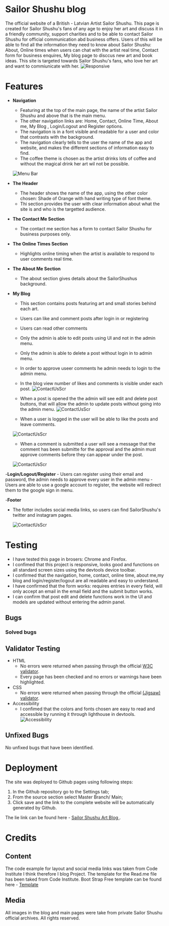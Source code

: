 # Sailor Shushu blog
The official website of a British - Latvian Artist Sailor Shushu. This page is created for Sailor Shushu's fans of any age to enjoy her art and discuss it in a friendly community, support charities and to be able to contact Sailor Shushu for official communication abd business offers.
Users of this will be able to find all the information they need to know about Sailor Shushu: About, Online times when users can chat with the artist real time, Contact form for business enquires, My blog page to disccus new art and book ideas. This site is targeted towards Sailor Shushu's fans, who love her art and want to commiunicate with her. 
![Responsive](static/assets/responsive.jpg)

# Features

- **Navigation**
    - Featuring at the top of the main page, the name of the artist Sailor Shushu and above that is the main menu.
    - The other navigation links are: Home, Contact, Online Time, About me, My Blog , Login/Logout and Register options. 
    - The navigation is in a font visible and readable for a user and color that contrasts with the background. 
    - The navigation clearly tells to the user the name of the app and website, and makes the different sections of information easy to find. 
    - The coffee theme is chosen as the artist drinks lots of coffee and without the magical drink her art wil not be possible.

    ![Menu Bar](static/assets/menuprint.jpg)

- **The Header**
    - The header shows the name of the app, using the other color chosen: Shade of Orange with hand writing type of font theme. 
    - Thi section provides the user with clear information about what the site is and who is the targetted audience. 

- **The Contact Me Section**
    - The contact me section has a form to contact Sailor Shushu for business purposes only. 

- **The Online Times Section**
    - Highlights online timing when the artist is available to respond to user comments real time.

- **The About Me Section**
    - The about section gives details about the SailorShushus background.
    

- **My Blog** 
    - This section contains posts featuring art and small stories behind each art. 
    - Users can like and comment posts after login in or registering 
    - Users can read other comments
    - Only the admin is able to edit posts using UI and not in the admin menu.
    - Only the admin is able to delete a post without login in to admin menu.
    - In order to approve useer comments he admin needs to login to the admin menu.
    - In the blog view number of likes and comments is visible under each post. 
    ![ContactUsScr](static/assets/blogscr.jpg)

    - When a post is opened the the admin will see edit and delete post buttons, that will allow the admin to update posts without going into the admin menu. 
    ![ContactUsScr](static/assets/post1.jpg)

    - When a user is logged in the user will be able to like the posts and leave comments. 

    ![ContactUsScr](static/assets/post2.jpg)


    - When a comment is submitted a user will see a message that the comment has been submitte for the approval and the admin must approve comments before they can appear under the post. 

    ![ContactUsScr](static/assets/postcomment.jpg)

-**Login/Logout/Register**
    - Users can register using their email and password, the admin needs to approve every user in  the admin menu
    - Users are able to use a google account to register, the website will redirect them to the google sign in menu.
    
-**Footer**
 - The fotter includes social media links, so users can find SailorShushu's twitter and instagram pages.
    
    ![ContactUsScr](static/assets/footer.jpg)

# Testing
 - I have tested this page in brosers: Chrome and Firefox.
 - I confimed that this project is responsive, looks good and functions on all standard screen sizes using the devtools device toolbar.
 - I confirmed that the navigation, home, contact, online time, about me,my blog and login/register/logout are all readable and easy to understand. 
 - I have confirmed that the form works: requires entries in every field, will only accept an email in the email field and the submit button works. 
 - I can confirm that post edit and delete functions work in the UI and models are updated without entering the admin panel.
 

 ## Bugs 

 ### Solved bugs


## Validator Testing 

- HTML 
    - No errors were returned when passing through the official [W3C validator](https://validator.w3.org/).
    - Every page has been checked and no errors or warnings have been highlighted. 
- CSS 
    - No errors were returned when passing through the official [(Jigsaw) validator](https://jigsaw.w3.org/).
- Accessibility
    - I confimed that the colors and fonts chosen are easy to read and accessible by running it through lighthouse in devtools. 
    ![Accessibility](static/assets/accessibility.jpg)

## Unfixed Bugs

No unfixed bugs that have been identified. 

# Deployment 

The site was deployed to Github pages using following steps:
1. In the Github repository go to the Settings tab;
2. From the source section select Master Branch/ Main;
3. Click save and the link to the complete website will be automatically generated by Github.

The lie link can be found here - [Sailor Shushu Art Blog ](https://aslavinska.github.io/cat-jonesy/).

# Credits

## Content
The code example for layout and social media links was taken from Code Institute I think therefore I blog Project. 
The template for the Read.me file has been taked from Code Institute. 
Boot Strap Free template can be found here - [Template](https://startbootstrap.com/theme/business-casual)

## Media
All images in the blog and main pages were take from private Sailor Shushu official archives. All rights reserved.
